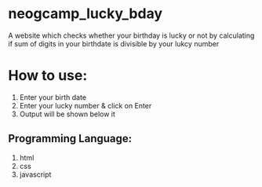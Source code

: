 # neogcamp_lucky_bday
A website which checks whether your birthday is lucky or not by calculating if sum of digits in your birthdate is divisible by your lukcy number

# How to use:
1. Enter your birth date
2. Enter your lucky number & click on Enter
3. Output will be shown below it

## Programming Language:
1. html
2. css
3. javascript
